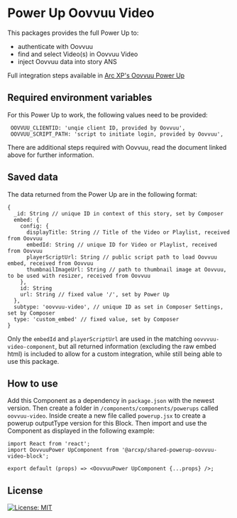 # Power Up Oovvuu Video
This packages provides the full Power Up to: 
- authenticate with Oovvuu
- find and select Video(s) in Oovvuu Video
- inject Oovvuu data into story ANS

Full integration steps available in [Arc XP's Oovvuu Power Up](https://docs.arcxp.com/alc/en/arc-xp-s-oovvuu-power-up?sys_kb_id=9e662a7c474abd10eee38788436d430f&id=kb_article_view&sysparm_rank=2&sysparm_tsqueryId=fab355f587ce3110637f315d0ebb3588)


## Required environment variables
For this Power Up to work, the following values need to be provided: 

```
 OOVVUU_CLIENTID: 'unqie client ID, provided by Oovvuu',
 OOVVUU_SCRIPT_PATH: 'script to initiate login, provided by Oovvuu',
```

There are additional steps required with Oovvuu, read the document linked above for further information.

## Saved data
The data returned from the Power Up are in the following format: 

```
{
  _id: String // unique ID in context of this story, set by Composer
  embed: {
    config: {
      displayTitle: String // Title of the Video or Playlist, received from Oovvuu
      embedId: String // unique ID for Video or Playlist, received from Oovvuu
      playerScriptUrl: String // public script path to load Oovvuu embed, received from Oovvuu
      thumbnailImageUrl: String // path to thumbnail image at Oovvuu, to be used with resizer, received from Oovvuu
    },
    id: String
    url: String // fixed value '/', set by Power Up
  },
  subtype: 'oovvuu-video', // unique ID as set in Composer Settings, set by Composer
  type: 'custom_embed' // fixed value, set by Composer
}
```

Only the `embedId` and `playerScriptUrl` are used in the matching `oovvvuu-video-component`, but all returned information (excluding the raw embed html) is included to allow for a custom integration, while still being able to use this package.

## How to use
Add this Component as a dependency in `package.json` with the newest version. Then create a folder in `/components/components/powerups` called `oovvuu-video`. Inside create a new file called `powerup.jsx` to create a powerup outputType version for this Block. Then import and use the Component as displayed in the following example: 

```
import React from 'react';
import OovvuuPower UpComponent from '@arcxp/shared-powerup-oovvuu-video-block';

export default (props) => <OovvuuPower UpComponent {...props} />;
```

## License
[![License: MIT](https://img.shields.io/badge/License-MIT-yellow.svg)](https://opensource.org/licenses/MIT)
